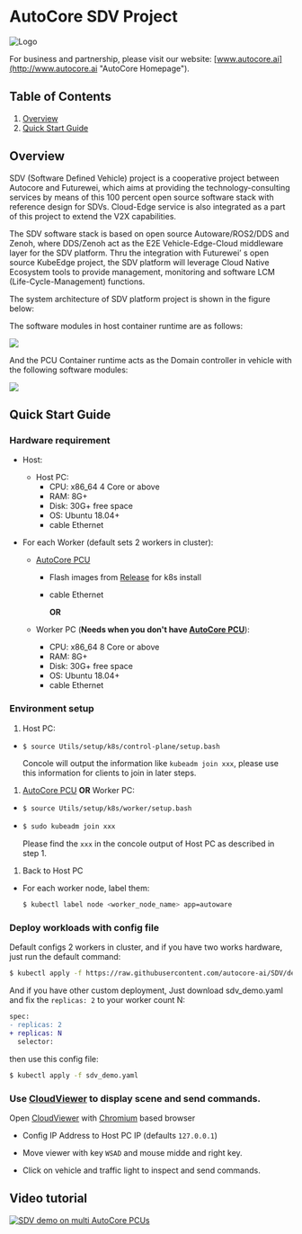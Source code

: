 # AutoCore SDV Project

![Logo](https://user-images.githubusercontent.com/71419791/117961292-88465b80-b350-11eb-9cb5-221226b419c9.png "AutoCore")

For business and partnership, please visit our website: [www.autocore.ai](http://www.autocore.ai "AutoCore Homepage").

## Table of Contents

1. [Overview](#overview)
2. [Quick Start Guide](#quick-start-guide)

## Overview

SDV (Software Defined Vehicle) project is a cooperative project between Autocore and Futurewei, which aims at providing the technology-consulting services by means of this 100 percent open source software stack with reference design for SDVs. Cloud-Edge service is also integrated as a part of this project to extend the V2X capabilities.

The SDV software stack is based on open source Autoware/ROS2/DDS and Zenoh, where DDS/Zenoh act as the E2E Vehicle-Edge-Cloud middleware layer for the SDV platform. Thru the integration with Futurewei’ s open source KubeEdge project, the SDV platform will leverage Cloud Native Ecosystem tools to provide management, monitoring and software LCM (Life-Cycle-Management) functions.

The system architecture of SDV platform project is shown in the figure below:

The software modules in host container runtime are as follows:

![](https://user-images.githubusercontent.com/7805397/121767077-c1a8fb80-cb88-11eb-87f3-e412ccec417c.png)

And the PCU Container runtime acts as the Domain controller in vehicle with the following software modules:

![](https://user-images.githubusercontent.com/7805397/112241219-cd211080-8c84-11eb-8cd3-e7db20d08565.png)

## Quick Start Guide

### Hardware requirement

- Host:

  - Host PC:
    - CPU: x86_64 4 Core or above
    - RAM: 8G+
    - Disk: 30G+ free space
    - OS: Ubuntu 18.04+
    - cable Ethernet

- For each Worker (default sets 2 workers in cluster):

  - [AutoCore PCU][autocore pcu]

    - Flash images from [Release](https://github.com/autocore-ai/SDV/releases/tag/v1.0-alpha) for k8s install
    - cable Ethernet

      **OR**

  - Worker PC (**Needs when you don't have [AutoCore PCU][autocore pcu]**):
    - CPU: x86_64 8 Core or above
    - RAM: 8G+
    - Disk: 30G+ free space
    - OS: Ubuntu 18.04+
    - cable Ethernet

### Environment setup

1. Host PC:

- ```bash
  $ source Utils/setup/k8s/control-plane/setup.bash
  ```
  Concole will output the information like `kubeadm join xxx`, please use this information for clients to join in later steps.

1. [AutoCore PCU][autocore pcu] **OR** Worker PC:

- ```bash
  $ source Utils/setup/k8s/worker/setup.bash
  ```
- ```bash
  $ sudo kubeadm join xxx
  ```
  Please find the `xxx` in the concole output of Host PC as described in step 1.

1. Back to Host PC

- For each worker node, label them:
  ```bash
  $ kubectl label node <worker_node_name> app=autoware
  ```

### Deploy workloads with config file

Default configs 2 workers in cluster, and if you have two works hardware, just run the default command:

```bash
$ kubectl apply -f https://raw.githubusercontent.com/autocore-ai/SDV/develop/sdv_demo.yaml
```

And if you have other custom deployment, Just download sdv_demo.yaml and fix the `replicas: 2` to your worker count N:

```diff
spec:
- replicas: 2
+ replicas: N
  selector:
```

then use this config file:

```bash
$ kubectl apply -f sdv_demo.yaml
```

### Use [CloudViewer][cloudviewer] to display scene and send commands.

Open [CloudViewer][cloudviewer] with [Chromium][chromium] based browser

- Config IP Address to Host PC IP (defaults `127.0.0.1`)

- Move viewer with key `WSAD` and mouse midde and right key.

- Click on vehicle and traffic light to inspect and send commands.


## Video tutorial

[![SDV demo on multi AutoCore PCUs](https://i3.ytimg.com/vi/Js2b5Xu01Lw/hqdefault.jpg)](https://youtu.be/Js2b5Xu01Lw "SDV demo on multi AutoCore PCUs")

[autocore pcu]: https://github.com/autocore-ai/autocore_pcu_doc
[sdv_demo.yaml]: https://raw.githubusercontent.com/autocore-ai/SDV/develop/sdv_demo.yaml
[cloudviewer]: https://autocore-ai.github.io/CloudViewer/
[chromium]: https://www.chromium.org/
